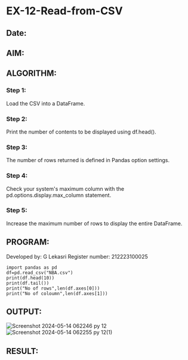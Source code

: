 # EX-12-Read-from-CSV
## Date:

## AIM:

## ALGORITHM:
### Step 1:
Load the CSV into a DataFrame.

### Step 2:
Print the number of contents to be displayed using df.head().

### Step 3:
The number of rows returned is defined in Pandas option settings.

### Step 4:
Check your system's maximum column with the pd.options.display.max_column statement.

### Step 5:
Increase the maximum number of rows to display the entire DataFrame.

## PROGRAM:
Developed by: G Lekasri
Register number: 212223100025
```
import pandas as pd
df=pd.read_csv("NBA.csv")
print(df.head(10))
print(df.tail())
print("No of rows",len(df.axes[0]))
print("No of coloumn",len(df.axes[1]))

```

## OUTPUT:
![Screenshot 2024-05-14 062246 py 12](https://github.com/user-attachments/assets/d6cec35f-367a-4f42-8e0d-d9702081c532)
![Screenshot 2024-05-14 062255 py 12(1)](https://github.com/user-attachments/assets/734dc0ca-6358-41a3-b31a-6c47186037af)





## RESULT:
